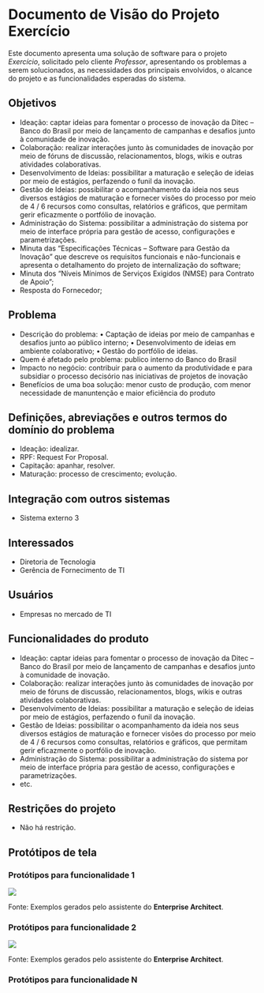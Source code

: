 # Documento de Visão do Projeto Exercício

Este documento apresenta uma solução de software para o projeto *Exercício*, solicitado pelo cliente *Professor*, 
apresentando os problemas a serem solucionados, as necessidades dos principais envolvidos, o alcance do projeto e as funcionalidades 
esperadas do sistema.

## Objetivos

* Ideação: captar ideias para fomentar o processo de inovação da Ditec –
Banco do Brasil por meio de lançamento de campanhas e desafios junto à
comunidade de inovação. 
* Colaboração: realizar interações junto às comunidades de inovação por
meio de fóruns de discussão, relacionamentos, blogs, wikis e outras
atividades colaborativas. 
* Desenvolvimento de Ideias: possibilitar a maturação e seleção de ideias
por meio de estágios, perfazendo o funil da inovação. 
* Gestão de Ideias: possibilitar o acompanhamento da ideia nos seus
diversos estágios de maturação e fornecer visões do processo por meio de 
4 / 6 recursos como consultas, relatórios e gráficos, que permitam gerir
eficazmente o portfólio de inovação. 
* Administração do Sistema: possibilitar a administração do sistema por
meio de interface própria para gestão de acesso, configurações e
parametrizações. 
* Minuta das “Especificações Técnicas – Software para Gestão da Inovação”
que descreve os requisitos funcionais e não-funcionais e apresenta o
detalhamento do projeto de internalização do software;
* Minuta dos “Níveis Mínimos de Serviços Exigidos (NMSE) para Contrato de
Apoio”; 
* Resposta do Fornecedor; 


## Problema

* Descrição do problema: • Captação de ideias por meio de campanhas e desafios junto ao público
                         interno;
                         • Desenvolvimento de ideias em ambiente colaborativo;
                         • Gestão do portfólio de ideias. 
* Quem é afetado pelo problema: publico interno do Banco do Brasil
* Impacto no negócio: contribuir para o aumento da produtividade e para subsidiar o processo decisório nas iniciativas de projetos de inovação
* Benefícios de uma boa solução: menor custo de produção, com menor necessidade de manuntenção e maior eficiência do produto

## Definições, abreviações e outros termos do domínio do problema

* Ideação: idealizar.
* RPF: Request For Proposal.
* Capitação: apanhar, resolver.
* Maturação: processo de crescimento; evolução.

## Integração com outros sistemas


* Sistema externo 3
 
## Interessados

* Diretoria de Tecnologia 
* Gerência de Fornecimento de TI

## Usuários

* Empresas no mercado de TI

## Funcionalidades do produto

*  Ideação: captar ideias para fomentar o processo de inovação da Ditec –
Banco do Brasil por meio de lançamento de campanhas e desafios junto à
comunidade de inovação.
*  Colaboração: realizar interações junto às comunidades de inovação por
meio de fóruns de discussão, relacionamentos, blogs, wikis e outras
atividades colaborativas.
*  Desenvolvimento de Ideias: possibilitar a maturação e seleção de ideias
por meio de estágios, perfazendo o funil da inovação.
*  Gestão de Ideias: possibilitar o acompanhamento da ideia nos seus
diversos estágios de maturação e fornecer visões do processo por meio de 
4 / 6 recursos como consultas, relatórios e gráficos, que permitam gerir
eficazmente o portfólio de inovação.
*  Administração do Sistema: possibilitar a administração do sistema por
meio de interface própria para gestão de acesso, configurações e
parametrizações.
* etc.

## Restrições do projeto

* Não há restrição.

## Protótipos de tela

### Protótipos para funcionalidade 1

![](proto1.png)

Fonte: Exemplos gerados pelo assistente do **Enterprise Architect**.

### Protótipos para funcionalidade 2

![](proto2.png)

Fonte: Exemplos gerados pelo assistente do **Enterprise Architect**.

### Protótipos para funcionalidade N
